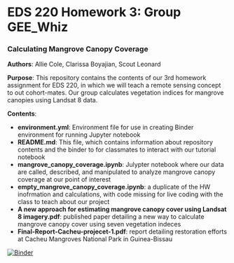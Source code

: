 # EDS 220 Homework 3: Group GEE_Whiz
### Calculating Mangrove Canopy Coverage

**Authors**: Allie Cole, Clarissa Boyajian, Scout Leonard

**Purpose**: This repository contains the contents of our 3rd homework assignment for EDS 220, in which we will teach a remote sensing concept to out cohort-mates. Our group calculates vegetation indices for mangrove canopies using Landsat 8 data.

**Contents**:
- **environment.yml**: Environment file for use in creating Binder environment for running Jupyter notebook
- **README.md**: This file, which contains information about repository contents and the binder to for classmates to interact with our tutorial notebook
- **mangrove_canopy_coverage.ipynb**: Julypter notebook where our data are called, described, and manipulated to analyze mangrove canopy coverage at our point of interest
- **empty_mangrove_canopy_coverage.ipynb**: a duplicate of the HW inofrmation and calculations, with code missing for live coding with the class to teach about our project 
- **A new approach for estimating mangrove canopy cover using Landsat 8 imagery.pdf**: published paper detailing a new way to calculate mangrove canopy cover using seven vegetation indeces
- **Final-Report-Cacheu-projecet-1.pdf**: report detailing restoration efforts at Cacheu Mangroves National Park in Guinea-Bissau
 
[![Binder](https://mybinder.org/badge_logo.svg)](https://mybinder.org/v2/gh/mc-cover/Gee_Whiz_Final_Project/main)
